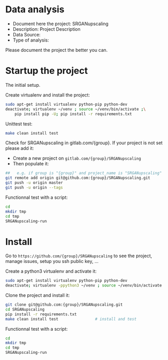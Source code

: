 # Data analysis
- Document here the project: SRGANupscaling
- Description: Project Description
- Data Source:
- Type of analysis:

Please document the project the better you can.

# Startup the project

The initial setup.

Create virtualenv and install the project:
```bash
sudo apt-get install virtualenv python-pip python-dev
deactivate; virtualenv ~/venv ; source ~/venv/bin/activate ;\
    pip install pip -U; pip install -r requirements.txt
```

Unittest test:
```bash
make clean install test
```

Check for SRGANupscaling in gitlab.com/{group}.
If your project is not set please add it:

- Create a new project on `gitlab.com/{group}/SRGANupscaling`
- Then populate it:

```bash
##   e.g. if group is "{group}" and project_name is "SRGANupscaling"
git remote add origin git@github.com:{group}/SRGANupscaling.git
git push -u origin master
git push -u origin --tags
```

Functionnal test with a script:

```bash
cd
mkdir tmp
cd tmp
SRGANupscaling-run
```

# Install

Go to `https://github.com/{group}/SRGANupscaling` to see the project, manage issues,
setup you ssh public key, ...

Create a python3 virtualenv and activate it:

```bash
sudo apt-get install virtualenv python-pip python-dev
deactivate; virtualenv -ppython3 ~/venv ; source ~/venv/bin/activate
```

Clone the project and install it:

```bash
git clone git@github.com:{group}/SRGANupscaling.git
cd SRGANupscaling
pip install -r requirements.txt
make clean install test                # install and test
```
Functionnal test with a script:

```bash
cd
mkdir tmp
cd tmp
SRGANupscaling-run
```
